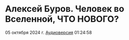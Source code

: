 # Алексей Буров. Человек во Вселенной, ЧТО НОВОГО?

05 октября 2024 г. [Аудиоверсия](https://www.youtube.com/watch?v=kPF38oXCt9w) 01:24:58
